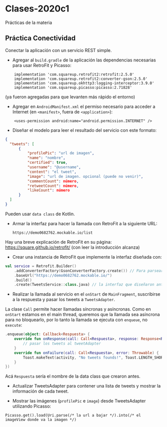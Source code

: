 # Clases-2020c1
Prácticas de la materia

## Práctica Conectividad

Conectar la aplicación con un servicio REST simple.

* Agregar al `build.gradle` de la aplicación las dependencias necesarias para usar RetroFit y Picasso:
```
    implementation 'com.squareup.retrofit2:retrofit:2.5.0'
    implementation 'com.squareup.retrofit2:converter-gson:2.5.0'
    implementation 'com.squareup.okhttp3:logging-interceptor:3.9.0'
    implementation 'com.squareup.picasso:picasso:2.71828'
```
(ya fueron agregadas para que levanten más rápido el entorno)

* Agregar en `AndroidManifest.xml` el permiso necesario para acceder a Internet (en `<manifest>`, fuera de `<application>`):
```
    <uses-permission android:name="android.permission.INTERNET" />
```

* Diseñar el modelo para leer el resultado del servicio con este formato:

```json
{
  "tweets": [
      {
          "profilePic": "url de imagen",
          "name": "nombre",
          "certified": true,
          "username": "@username",
          "content": "el tweet",
          "image": "url de imagen. opcional (puede no venir)",
          "commentCount": número,
          "retweetCount": número,
          "likeCount": número
      }
  ]
}
```

Pueden usar `data class` de Kotlin.

* Armar la interfaz para hacer la llamada con RetroFit a la siguiente URL:

    `https://demo0682762.mockable.io/list`

Hay una breve explicación de RetroFit en su página: https://square.github.io/retrofit/
(con leer la introducción alcanza)

* Crear una instancia de RetroFit que implemente la interfaz diseñada con:

```kotlin
val service = Retrofit.Builder()
    .addConverterFactory(GsonConverterFactory.create()) // Para parsear automágicamente el json
    .baseUrl("https://demo0682762.mockable.io/")
    .build()
    .create(TweetsService::class.java) // la interfaz que diseñaron antes
```

* Realizar la llamada al servicio en el `onStart` de `MainFragment`, suscribirse a la respuesta y pasar los tweets a `TweetsAdapter`.

La clase `Call` permite hacer llamadas síncronas y asíncronas. Como en `onStart` estamos en el main thread, queremos que la llamada sea asíncrona para no bloquearlo, por lo tanto la llamada se ejecuta con `enqueue`, no `execute`:

```kotlin
.enqueue(object: Callback<Respuesta> {
    override fun onResponse(call: Call<Respuesta>, response: Response<Respuesta>) {
        // pasar los tweets al tweetAdapter
    }
    override fun onFailure(call: Call<Respuesta>, error: Throwable) {
        Toast.makeText(activity, "No tweets founds!", Toast.LENGTH_SHORT).show()
    }
})
```
Acá `Respuesta` sería el nombre de la data class que crearon antes.

* Actualizar TweetsAdapter para contener una lista de tweets y mostrar la información de cada tweet.

* Mostrar las imágenes (`profilePic` e `image`) desde TweetsAdapter utilizando Picasso:
```
Picasso.get().load(Uri.parse(/* la url a bajar */).into(/* el imageView donde va la imagen */)
```
